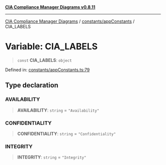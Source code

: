 [**CIA Compliance Manager Diagrams v0.8.11**](../../../README.md)

***

[CIA Compliance Manager Diagrams](../../../modules.md) / [constants/appConstants](../README.md) / CIA\_LABELS

# Variable: CIA\_LABELS

> `const` **CIA\_LABELS**: `object`

Defined in: [constants/appConstants.ts:79](https://github.com/Hack23/cia-compliance-manager/blob/d6eede30e4f01622fe18187e98b207e9a06a781f/src/constants/appConstants.ts#L79)

## Type declaration

### AVAILABILITY

> **AVAILABILITY**: `string` = `"Availability"`

### CONFIDENTIALITY

> **CONFIDENTIALITY**: `string` = `"Confidentiality"`

### INTEGRITY

> **INTEGRITY**: `string` = `"Integrity"`
